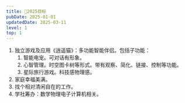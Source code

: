 ```yaml
---
title: 🎯2025目标
pubDate: 2025-01-01
updatedDate: 2025-03-11
level: 1
top: 1
---
```


1. 独立游戏及应用《逍遥猫》：多功能智能伴侣。包括子功能：
    1. 智能电宠。可对话有形象。
    2. 心智管理。时空图卡树等形式。带有观察、简化、链接、控制等功能。
    3. 星际旅行游戏。科技感物理感。
2. 家庭幸福美满。
3. 找个相对清闲自在的工作。
4. 学社筹办：数学物理电子计算机相关。
